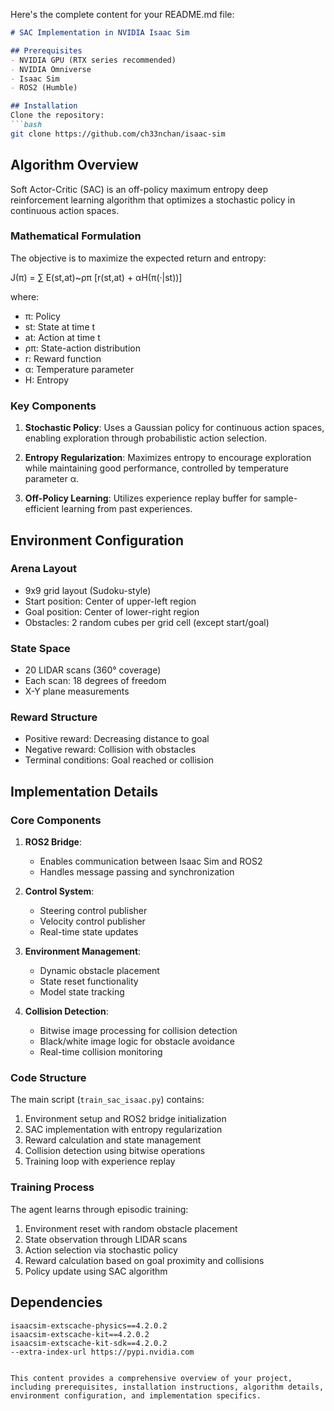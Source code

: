 Here's the complete content for your README.md file:

```markdown:/Users/cheencheen/Desktop/ch33chan/Isaac_SAC/README.md
# SAC Implementation in NVIDIA Isaac Sim

## Prerequisites
- NVIDIA GPU (RTX series recommended)
- NVIDIA Omniverse
- Isaac Sim
- ROS2 (Humble)

## Installation
Clone the repository:
```bash
git clone https://github.com/ch33nchan/isaac-sim
```

## Algorithm Overview
Soft Actor-Critic (SAC) is an off-policy maximum entropy deep reinforcement learning algorithm that optimizes a stochastic policy in continuous action spaces.

### Mathematical Formulation
The objective is to maximize the expected return and entropy:

J(π) = ∑ E(st,at)~ρπ [r(st,at) + αH(π(·|st))]

where:
- π: Policy
- st: State at time t
- at: Action at time t
- ρπ: State-action distribution
- r: Reward function
- α: Temperature parameter
- H: Entropy

### Key Components
1. **Stochastic Policy**: Uses a Gaussian policy for continuous action spaces, enabling exploration through probabilistic action selection.

2. **Entropy Regularization**: Maximizes entropy to encourage exploration while maintaining good performance, controlled by temperature parameter α.

3. **Off-Policy Learning**: Utilizes experience replay buffer for sample-efficient learning from past experiences.

## Environment Configuration

### Arena Layout
- 9x9 grid layout (Sudoku-style)
- Start position: Center of upper-left region
- Goal position: Center of lower-right region
- Obstacles: 2 random cubes per grid cell (except start/goal)

### State Space
- 20 LIDAR scans (360° coverage)
- Each scan: 18 degrees of freedom
- X-Y plane measurements

### Reward Structure
- Positive reward: Decreasing distance to goal
- Negative reward: Collision with obstacles
- Terminal conditions: Goal reached or collision

## Implementation Details

### Core Components
1. **ROS2 Bridge**: 
   - Enables communication between Isaac Sim and ROS2
   - Handles message passing and synchronization

2. **Control System**:
   - Steering control publisher
   - Velocity control publisher
   - Real-time state updates

3. **Environment Management**:
   - Dynamic obstacle placement
   - State reset functionality
   - Model state tracking

4. **Collision Detection**:
   - Bitwise image processing for collision detection
   - Black/white image logic for obstacle avoidance
   - Real-time collision monitoring

### Code Structure
The main script (`train_sac_isaac.py`) contains:
1. Environment setup and ROS2 bridge initialization
2. SAC implementation with entropy regularization
3. Reward calculation and state management
4. Collision detection using bitwise operations
5. Training loop with experience replay

### Training Process
The agent learns through episodic training:
1. Environment reset with random obstacle placement
2. State observation through LIDAR scans
3. Action selection via stochastic policy
4. Reward calculation based on goal proximity and collisions
5. Policy update using SAC algorithm

## Dependencies
```plaintext
isaacsim-extscache-physics==4.2.0.2
isaacsim-extscache-kit==4.2.0.2
isaacsim-extscache-kit-sdk==4.2.0.2
--extra-index-url https://pypi.nvidia.com
```
```

This content provides a comprehensive overview of your project, including prerequisites, installation instructions, algorithm details, environment configuration, and implementation specifics.